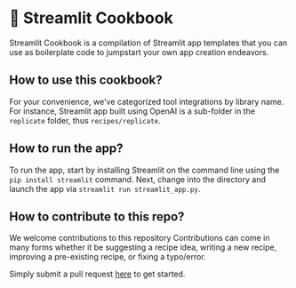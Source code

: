 # 📖 Streamlit Cookbook

Streamlit Cookbook is a compilation of Streamlit app templates that you can use as boilerplate code to jumpstart your own app creation endeavors.

## How to use this cookbook?
For your convenience, we've categorized tool integrations by library name. For instance, Streamlit app built using OpenAI is a sub-folder in the `replicate` folder, thus `recipes/replicate`.

## How to run the app?
To run the app, start by installing Streamlit on the command line using the `pip install streamlit` command. Next, change into the directory and launch the app via `streamlit run streamlit_app.py`.

## How to contribute to this repo?
We welcome contributions to this repository  Contributions can come in many forms whether it be suggesting a recipe idea, writing a new recipe, improving a pre-existing recipe, or fixing a typo/error.

Simply submit a pull request [here](#) to get started.
